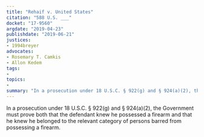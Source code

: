 ```yaml
---
title: "Rehaif v. United States"
citation: "588 U.S. ___"
docket: "17-9560"
argdate: "2019-04-23"
publishdate: "2019-06-21"
justices:
- 1994breyer
advocates:
- Rosemary T. Camkis
- Allon Kedem
tags:
- 
topics:
- 
summary: "In a prosecution under 18 U.S.C. § 922(g) and § 924(a)(2), the Government must prove both that the defendant knew he possessed a firearm and that he knew he belonged to the relevant category of persons barred from possessing a firearm."
---
```

In a prosecution under 18 U.S.C. § 922(g) and § 924(a)(2), the Government must prove both that the defendant knew he possessed a firearm and that he knew he belonged to the relevant category of persons barred from possessing a firearm.